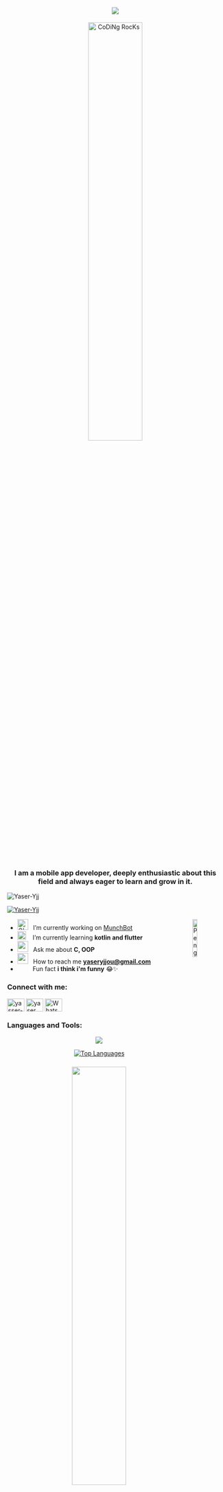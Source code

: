 <h1 align="center">
    <img src="https://readme-typing-svg.herokuapp.com/?font=Righteous&size=35&color=002F94&center=true&vCenter=true&width=500&height=70&duration=4000&pause=1000&lines=Hello+Coders!+✨;+I'm+Yaser+Yjjou+|+λύκος;" />
</h1>
<div align="center" width="50">
<img src="https://github.com/SP-XD/SP-XD/blob/main/images/dev-working_rounded.gif?raw=true" href="https://github.com/sp-xd" alt="CoDiNg RocKs"  width="50%"/><br> 
<div/>
<h3 align="center">I am a mobile app developer, deeply enthusiastic about this field and always eager to learn and grow in it.</h3>

<p align="left"> <img src="https://komarev.com/ghpvc/?username=Yaser-Yjj&label=Profile%20views&color=0e75b6&style=flat" alt="Yaser-Yjj" /> </p>

<p align="left"> <a href="https://github.com/ryo-ma/github-profile-trophy"><img src="https://github-profile-trophy.vercel.app/?username=Yaser-Yjj" alt="Yaser-Yjj" /></a> </p>

<div align="left">

-  <img alt="GIF" src="https://github.com/SP-XD/SP-XD/blob/main/images/Developer.gif" width="25" /> &nbsp; I’m currently working on [MunchBot](https://github.com/Yaser-Yjj/MunchBotApp) <img align="right" src="https://raw.githubusercontent.com/Tarikul-Islam-Anik/Animated-Fluent-Emojis/master/Emojis/Animals/Penguin.png" alt="Penguin" width="15%" /><br>
- <img src="https://github.com/SP-XD/SP-XD/blob/main/images/hyperkitty.gif?raw=true" width="20" />&nbsp;&nbsp;&nbsp; I’m currently learning **kotlin and flutter** <br>
- <img src="https://github.com/SP-XD/SP-XD/blob/main/images/message.gif?raw=true" width="25" />&nbsp;&nbsp; Ask me about **C, OOP** <br>
- <img src="https://github.com/SP-XD/SP-XD/blob/main/images/letterbox.gif?raw=true" width="25" /> &nbsp; How to reach me **yaseryjjou@gmail.com**<br>
- &nbsp;&nbsp;<img src="https://github.com/SP-XD/SP-XD/blob/main/images/lightning.gif?raw=true" width="12" />&nbsp;&nbsp;&nbsp;&nbsp;Fun fact **i think i'm funny** 😂✨<br>


<div/>
<h3 align="left">Connect with me:</h3>
<p align="left">  
<a href="https://linkedin.com/in/yasser-yjjou" target="blank"><img align="center" src="https://raw.githubusercontent.com/rahuldkjain/github-profile-readme-generator/master/src/images/icons/Social/linked-in-alt.svg" alt="yasser-yjjou" height="30" width="40" /></a>   
<a href="https://instagram.com/yaser__yjjou" target="blank"><img align="center" src="https://raw.githubusercontent.com/rahuldkjain/github-profile-readme-generator/master/src/images/icons/Social/instagram.svg" alt="yaser__yjjou" height="30" width="40" /></a>
<a href="http://wa.me/+212608399120" target="blank">
  <img align="center" src="https://raw.githubusercontent.com/rahuldkjain/github-profile-readme-generator/master/src/images/icons/Social/whatsapp.svg" alt="WhatsApp" height="30" width="40" />
</a>
</p>

<h3 align="ceznter">Languages and Tools:</h3>

<p align="center">
  <a href="https://skillicons.dev">
<img src="https://skillicons.dev/icons?i=androidstudio,kotlin,figma,arduino,c,cpp,css,bootstrap,dart,discord,firebase,flask,flutter,git,github,gradle,html,idea,ai,js,latex,linux,maven,mysql,nodejs,npm,php,postman,py,pycharm,raspberrypi,sqlite,selenium,visualstudio,vscode,windows,&theme=dark&perline=12"\>
</p>

<div align="center" >
  
  <a href="https://github.com/Yaser-Yjj" align="left"><img src="https://github-readme-stats.vercel.app/api/top-langs/?username=Yaser-Yjj&langs_count=10&title_color=0891b2&text_color=ffffff&icon_color=0891b2&bg_color=1c1917&hide_border=true&locale=en&custom_title=Top%20%Languages" alt="Top Languages" /></a>
   
</div>
    <h3 align="center"><h3\>
<div align="center" >

  <img src="https://github-readme-stats.vercel.app/api?username=Yaser-Yjj&show_icons=true&theme=radical" width="50%" style="height:auto;">
</div>





